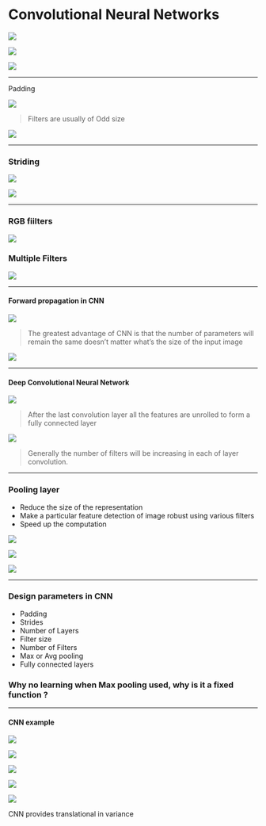 # Convolutional Neural Networks

![](https://cdn-images-1.medium.com/max/1600/1*Q_OaZzm97iuOfpNTmi-T5A.png)

 ![](https://cdn-images-1.medium.com/max/1600/1*iIScxS16Vlx-Ufgs9rqUWw.png)

 ![](https://cdn-images-1.medium.com/max/1600/1*3OjsT4uofA04GSvP0jX2Rw.png)

* * *

Padding

 ![](https://cdn-images-1.medium.com/max/1600/1*0bhAs9jT46y0oMdYV8JmTw.png)

> Filters are usually of Odd&nbsp;size&nbsp;

 ![](https://cdn-images-1.medium.com/max/1600/1*j2NWOTjza5ULoCzufCm53w.png)

* * *

### Striding&nbsp;

 ![](https://cdn-images-1.medium.com/max/1600/1*xN-Myeltg14gdm9STVLuCw.png)

 ![](https://cdn-images-1.medium.com/max/1600/1*U1KhvP4iaGApHISnhZP0Tw.png)

* * *

### RGB fiilters&nbsp;

 ![](https://cdn-images-1.medium.com/max/1600/1*N757DK8CVZxuiXg9vqtewQ.png)

### Multiple Filters&nbsp;

 ![](https://cdn-images-1.medium.com/max/1600/1*HrDGmN5vgFS7w8Jpgb1DDw.png)

* * *

#### Forward propagation in&nbsp;CNN

 ![](https://cdn-images-1.medium.com/max/1600/1*ASWODMG93bzwov1-p7FRAA.png)

> The greatest advantage of CNN is that the number of parameters will remain the same doesn’t matter what’s the size of the input&nbsp;image&nbsp;

 ![](https://cdn-images-1.medium.com/max/1600/1*1yuGF_-ekJSStgKnOwAErw.png)

* * *

#### Deep Convolutional Neural&nbsp;Network&nbsp;

 ![](https://cdn-images-1.medium.com/max/1600/1*d57YekIqu7eEYT70dMHo2g.png)

> After the last convolution layer all the features are unrolled to form a fully connected layer

 ![](https://cdn-images-1.medium.com/max/1600/1*8Y4-jjcyu8AP_vzOQr_N5g.png)

> Generally the number of filters will be increasing in each of layer convolution.

* * *

### Pooling layer&nbsp;

- Reduce the size of the representation&nbsp;
- Make a particular feature detection of image robust using various filters
- Speed up the computation&nbsp;

 ![](https://cdn-images-1.medium.com/max/1600/1*5WN5cSltMZRh4cjXvEHe4Q.png)

 ![](https://cdn-images-1.medium.com/max/1600/1*4mWIpF_Th59PcWJgDZb4Aw.png)

 ![](https://cdn-images-1.medium.com/max/1600/1*RJtJv0-1siU9AVk8GVf8ZQ.png)

* * *

### Design parameters in&nbsp;CNN

- Padding&nbsp;
- Strides&nbsp;
- Number of Layers&nbsp;
- Filter size
- Number of Filters&nbsp;
- Max or Avg pooling&nbsp;
- Fully connected layers

### Why no learning when Max pooling used, why is it a fixed function&nbsp;?

* * *

#### CNN example

 ![](https://cdn-images-1.medium.com/max/2000/1*ux59ybpWxXU6NBHY72T_BA.png)

 ![](https://cdn-images-1.medium.com/max/1600/1*3pRGiD2yo6NE3ghlQMGK7g.png)

 ![](https://cdn-images-1.medium.com/max/1600/1*FlkEucAv1DBytu9KYqw0bw.png)

 ![](https://cdn-images-1.medium.com/max/1600/1*_LJTVuTKsLXfz3a8VocMEQ.png)

 ![](https://cdn-images-1.medium.com/max/1600/1*7GqwXoH-LltIvNLz9Qdhbw.png)

CNN provides translational in variance&nbsp;
